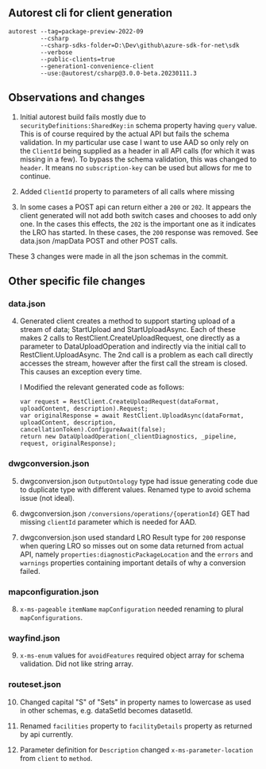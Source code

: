 ## Autorest cli for client generation
```
autorest --tag=package-preview-2022-09
         --csharp
         --csharp-sdks-folder=D:\Dev\github\azure-sdk-for-net\sdk
         --verbose
         --public-clients=true
         --generation1-convenience-client
         --use:@autorest/csharp@3.0.0-beta.20230111.3
```

## Observations and changes

1. Initial autorest build fails mostly due to `securityDefinitions:SharedKey:in` schema property having `query` value.  This is of course required by the actual API but fails the schema validation.  In my particular use case I want to use AAD so only rely on the `ClientId` being supplied as a header in all API calls (for which it was missing in a few).  To bypass the schema validation, this was changed to `header`.  It means no `subscription-key` can be used but allows for me to continue.

2. Added `ClientId` property to parameters of all calls where missing

3. In some cases a POST api can return either a `200` or `202`.  It appears the client generated will not add both switch cases and chooses to add only one.  In the cases this effects, the `202` is the important one as it indicates the LRO has started.  In these cases, the `200` response was removed.  See data.json /mapData POST and other POST calls.

These 3 changes were made in all the json schemas in the commit.

## Other specific file changes

### data.json

4. Generated client creates a method to support starting upload of a stream of data; StartUpload and StartUploadAsync.  Each of these makes 2 calls to RestClient.CreateUploadRequest, one directly as a parameter to DataUploadOperation and indirectly via the initial call to RestClient.UploadAsync.  The 2nd call is a problem as each call directly accesses the stream, however after the first call the stream is closed.  This causes an exception every time.

    I Modified the relevant generated code as follows:

    ```
    var request = RestClient.CreateUploadRequest(dataFormat, uploadContent, description).Request;
    var originalResponse = await RestClient.UploadAsync(dataFormat, uploadContent, description, cancellationToken).ConfigureAwait(false);
    return new DataUploadOperation(_clientDiagnostics, _pipeline, request, originalResponse);
    ```

### dwgconversion.json

5. dwgconversion.json `OutputOntology` type had issue generating code due to duplicate type with different values.  Renamed type to avoid schema issue (not ideal).

6. dwgconversion.json `/conversions/operations/{operationId}` GET had missing `clientId` parameter which is needed for AAD.

7. dwgconversion.json used standard LRO Result type for `200` response when quering LRO so misses out on some data returned from actual API, namely `properties:diagnosticPackageLocation` and the `errors` and `warnings` properties containing important details of why a conversion failed.

### mapconfiguration.json

8. `x-ms-pageable` `itemName` `mapConfiguration` needed renaming to plural `mapConfigurations`.


### wayfind.json

9. `x-ms-enum` values for `avoidFeatures` required object array for schema validation.  Did not like string array.


### routeset.json

10. Changed capital "S" of "Sets" in property names to lowercase as used in other schemas, e.g. dataSetId becomes datasetId.

11. Renamed `facilities` property to `facilityDetails` property as returned by api currently.

12. Parameter definition for `Description` changed `x-ms-parameter-location` from `client` to `method`.

